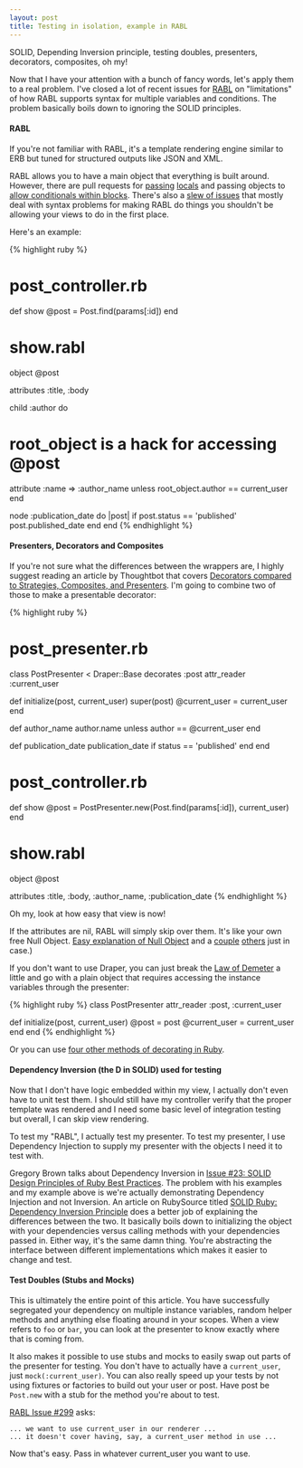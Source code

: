 ```yaml
---
layout: post
title: Testing in isolation, example in RABL
---
```


SOLID, Depending Inversion principle, testing doubles, presenters,
decorators, composites, oh my!

Now that I have your attention with a bunch of fancy words, let's apply
them to a real problem. I've closed a lot of recent issues for
[RABL](https://github.com/nesquena/rabl) on "limitations" of how RABL
supports syntax for multiple variables and conditions. The problem
basically boils down to ignoring the SOLID principles.

#### RABL

If you're not familiar with RABL, it's a template rendering engine
similar to ERB but tuned for structured outputs like JSON and XML.

RABL allows you to have a main object that everything is built around.
However, there are pull requests for [passing](https://github.com/nesquena/rabl/pull/269)
[locals](https://github.com/nesquena/rabl/pull/297) and passing objects to
[allow conditionals within blocks](https://github.com/nesquena/rabl/pull/300).
There's also a [slew of issues](https://github.com/nesquena/rabl/issues/search?q=presentation+or+decorator)
that mostly deal with syntax problems for making RABL do things you
shouldn't be allowing your views to do in the first place.

Here's an example:

{% highlight ruby %}
# post_controller.rb
def show
  @post = Post.find(params[:id])
end

# show.rabl
object @post

attributes :title, :body

child :author do
  # root_object is a hack for accessing @post
  attribute :name => :author_name unless root_object.author == current_user
end

node :publication_date do |post|
  if post.status == 'published'
    post.published_date
  end
end
{% endhighlight %}

#### Presenters, Decorators and Composites

If you're not sure what the differences between the wrappers are, I highly
suggest reading an article by Thoughtbot that covers
[Decorators compared to Strategies, Composites, and Presenters](http://robots.thoughtbot.com/post/20964851591/decorators-compared-to-strategies-composites-and).
I'm going to combine two of those to make a presentable decorator:

{% highlight ruby %}
# post_presenter.rb
class PostPresenter < Draper::Base
  decorates :post
  attr_reader :current_user

  def initialize(post, current_user)
    super(post)
    @current_user = current_user
  end

  def author_name
    author.name unless author == @current_user
  end

  def publication_date
    publication_date if status == 'published'
  end
end

# post_controller.rb
def show
  @post = PostPresenter.new(Post.find(params[:id]), current_user)
end

# show.rabl
object @post

attributes :title, :body, :author_name, :publication_date
{% endhighlight %}

Oh my, look at how easy that view is now!

If the attributes are nil, RABL will simply skip over them.
It's like your own free Null Object.
[Easy explanation of Null Object](http://devblog.avdi.org/2011/05/30/null-objects-and-falsiness/)
and a [couple](http://robots.thoughtbot.com/post/20907555103/rails-refactoring-example-introduce-null-object)
[others](http://robots.thoughtbot.com/post/12179019201/design-patterns-in-the-wild-null-object) just in case.)

If you don't want to use Draper, you can just break the
[Law of Demeter](https://en.wikipedia.org/wiki/Law_of_Demeter) a little
and go with a plain object that requires accessing the instance
variables through the presenter:

{% highlight ruby %}
class PostPresenter
  attr_reader :post, :current_user

  def initialize(post, current_user)
    @post = post
    @current_user = current_user
  end
end
{% endhighlight %}

Or you can use [four other methods of decorating in Ruby](http://robots.thoughtbot.com/post/14825364877/evaluating-alternative-decorator-implementations-in).

#### Dependency Inversion (the D in SOLID) used for testing

Now that I don't have logic embedded within my view, I actually don't
even have to unit test them. I should still have my controller verify
that the proper template was rendered and I need some basic level of
integration testing but overall, I can skip view rendering.

To test my "RABL", I actually test my presenter. To test my presenter, I
use Dependency Injection to supply my presenter with the objects I need
it to test with.

Gregory Brown talks about Dependency Inversion in
[Issue #23: SOLID Design Principles of Ruby Best Practices](http://blog.rubybestpractices.com/posts/gregory/055-issue-23-solid-design.html).
The problem with his examples and my example above is we're actually
demonstrating Dependency Injection and not Inversion. An article on
RubySource titled [SOLID Ruby: Dependency Inversion Principle](http://rubysource.com/solid-ruby-dependency-inversion-principle/)
does a better job of explaining the differences between the two. It
basically boils down to initializing the object with your dependencies
versus calling methods with your dependencies passed in. Either way,
it's the same damn thing. You're abstracting the interface between
different implementations which makes it easier to change and test.

#### Test Doubles (Stubs and Mocks)

This is ultimately the entire point of this article. You have
successfully segregated your dependency on multiple instance variables,
random helper methods and anything else floating around in your scopes.
When a view refers to `foo` or `bar`, you can look at the presenter to know
exactly where that is coming from.

It also makes it possible to use stubs and mocks to easily swap out
parts of the presenter for testing. You don't have to actually have a
`current_user`, just `mock(:current_user)`. You can also really speed up
your tests by not using fixtures or factories to build out your user or
post. Have post be `Post.new` with a stub for the method you're about to
test.

[RABL Issue #299](https://github.com/nesquena/rabl/issues/299) asks:

    ... we want to use current_user in our renderer ...
    ... it doesn't cover having, say, a current_user method in use ...

Now that's easy. Pass in whatever current_user you want to use.

